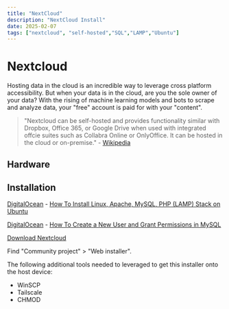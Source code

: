 ```yaml
---
title: "NextCloud"
description: "NextCloud Install"
date: 2025-02-07
tags: ["nextcloud", "self-hosted","SQL","LAMP","Ubuntu"]
---
```


# Nextcloud

Hosting data in the cloud is an incredible way to leverage cross platform accessibility.  But when your data is in the cloud, are you the sole owner of your data?  With the rising of machine learning models and bots to scrape and analyze data, your "free" account is paid for with your "content".  

 > "Nextcloud can be self-hosted and provides functionality similar with Dropbox, Office 365, or Google Drive when used with integrated offcie suites such as Collabra Online or OnlyOffice.  It can be hosted in the cloud or on-premise." - [Wikipedia](https://en.wikipedia.org/wiki/Nextcloud)

 ## Hardware
 
 ## Installation

[DigitalOcean](https://www.digitalocean.com) - [How To Install Linux, Apache, MySQL, PHP (LAMP) Stack on Ubuntu](https://www.digitalocean.com/community/tutorials/how-to-install-lamp-stack-on-ubuntu)

[DigitalOcean](https://www.digitalocean.com) - [How To Create a New User and Grant Permissions in MySQL](https://www.digitalocean.com/community/tutorials/how-to-create-a-new-user-and-grant-permissions-in-mysql)

[Download Nextcloud](https://nextcloud.com/install/#community-projects)

Find "Community project" > "Web installer".  

The following additional tools needed to leveraged to get this installer onto the host device:  
 - WinSCP
 - Tailscale
 - CHMOD
